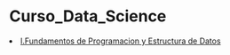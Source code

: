 # Curso_Data_Science
<li><a href="https://github.com/rorrocas/Curso_Data_Science/tree/main/I%20Fundamentos%20de%20Programacion%20y%20Estructura%20de%20Datos"> I.Fundamentos de Programacion y Estructura de Datos </li>
